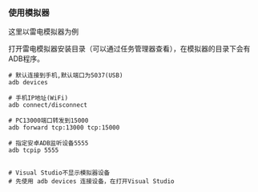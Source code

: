 ### 使用模拟器
这里以雷电模拟器为例

打开雷电模拟器安装目录（可以通过任务管理器查看），在模拟器的目录下会有ADB程序。

```shell
# 默认连接到手机,默认端口为5037(USB)
adb devices 	

# 手机IP地址(WiFi)
adb connect/disconnect 	

# PC13000端口转发到15000
adb forward tcp:13000 tcp:15000	

# 指定安卓ADB监听设备5555
adb tcpip 5555	


# Visual Studio不显示模拟器设备
# 先使用 adb devices 连接设备，在打开Visual Studio

```

